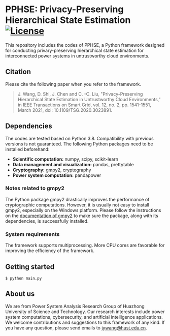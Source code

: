# PPHSE: Privacy-Preserving Hierarchical State Estimation [![License](https://img.shields.io/badge/License-Apache%202.0-blue.svg)](https://opensource.org/licenses/Apache-2.0)

This repository includes the codes of PPHSE, a Python framework designed for conducting privary-preserving hierarchical state estimation for interconnected power systems in untrustworthy cloud environments.

## Citation

Please cite the following paper when you refer to the framework.

> J. Wang, D. Shi, J. Chen and C. -C. Liu, "Privacy-Preserving Hierarchical State Estimation in Untrustworthy Cloud Environments," in IEEE Transactions on Smart Grid, vol. 12, no. 2, pp. 1541-1551, March 2021, doi: 10.1109/TSG.2020.3023891.

## Dependencies

The codes are tested based on Python 3.8. Compatibility with previous versions is not guaranteed. The following Python packages need to be installed beforehand:

- **Scientific computation:** numpy, scipy, scikit-learn
- **Data management and visualization:** pandas, prettytable
- **Cryptography:** gmpy2, cryptography
- **Power system computation:** pandapower

### Notes related to gmpy2

The Python package gmpy2 drastically improves the performance of cryptographic computations. However, it is usually not easy to install gmpy2, especially on the Windows platform. Please follow the instructions on the [documentation of gmpy2](https://gmpy2.readthedocs.io/en/latest/intro.html#installation) to make sure the package, along with its dependencies, is successfully installed.

### System requirements

The framework supports multiprocessing. More CPU cores are favorable for improving the efficiency of the framework.

## Getting started

```
$ python main.py
```

## About us

We are from Power System Analysis Research Group of Huazhong University of Science and Technology. Our research interests include power system computations, cybersecurity, and artificial intelligence applications. We welcome contributions and suggestions to this framework of any kind. If you have any question, please send emails to [jywang@hust.edu.cn](mailto://jywang@hust.edu.cn).
